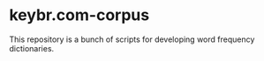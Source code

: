 # keybr.com-corpus

This repository is a bunch of scripts for developing word frequency dictionaries.
